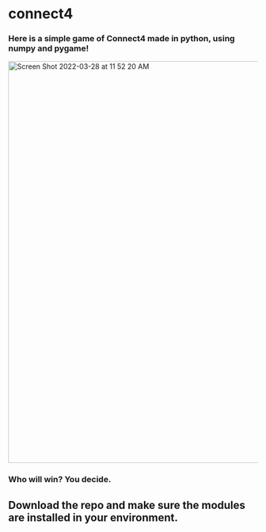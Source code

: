# connect4

### Here is a simple game of Connect4 made in python, using numpy and pygame!

<img width="812" alt="Screen Shot 2022-03-28 at 11 52 20 AM" src="https://user-images.githubusercontent.com/19939597/160438470-fa1c4c5f-e902-4aaa-9769-380d4e7a6751.png">


### Who will win? You decide.

## Download the repo and make sure the modules are installed in your environment.

